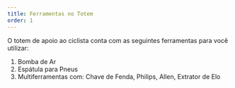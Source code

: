 ```yaml
---
title: Ferramentas no Totem
order: 1
---
```


O totem de apoio ao ciclista conta com as seguintes ferramentas para você utilizar:

1. Bomba de Ar
2. Espátula para Pneus
3. Multiferramentas com: Chave de Fenda, Philips, Allen, Extrator de Elo
